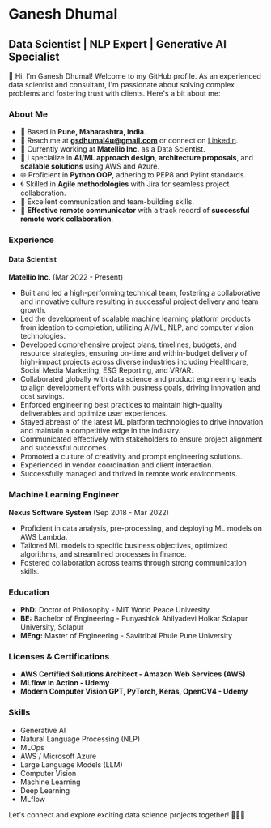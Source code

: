 # Ganesh Dhumal

## Data Scientist | NLP Expert | Generative AI Specialist

👋 Hi, I’m Ganesh Dhumal! Welcome to my GitHub profile. As an experienced data scientist and consultant, I'm passionate about solving complex problems and fostering trust with clients. Here's a bit about me:

### About Me

- 🌆 Based in **Pune, Maharashtra, India**.
- 📧 Reach me at **gsdhumal4u@gmail.com** or connect on [LinkedIn](https://www.linkedin.com/in/ganesh-dhumal-4u/).
- 💼 Currently working at **Matellio Inc.** as a Data Scientist.
- 🚀 I specialize in **AI/ML approach design**, **architecture proposals**, and **scalable solutions** using AWS and Azure.
- 🌐 Proficient in **Python OOP**, adhering to PEP8 and Pylint standards.
- 🌀 Skilled in **Agile methodologies** with Jira for seamless project collaboration.
- 🌟 Excellent communication and team-building skills.
- 💬 **Effective remote communicator** with a track record of **successful remote work collaboration**.

### Experience

#### Data Scientist
**Matellio Inc.** (Mar 2022 - Present)

- Built and led a high-performing technical team, fostering a collaborative and innovative culture resulting in successful project delivery and team growth.
- Led the development of scalable machine learning platform products from ideation to completion, utilizing AI/ML, NLP, and computer vision technologies.
- Developed comprehensive project plans, timelines, budgets, and resource strategies, ensuring on-time and within-budget delivery of high-impact projects across diverse industries including Healthcare, Social Media Marketing, ESG Reporting, and VR/AR.
- Collaborated globally with data science and product engineering leads to align development efforts with business goals, driving innovation and cost savings.
- Enforced engineering best practices to maintain high-quality deliverables and optimize user experiences.
- Stayed abreast of the latest ML platform technologies to drive innovation and maintain a competitive edge in the industry.
- Communicated effectively with stakeholders to ensure project alignment and successful outcomes.
- Promoted a culture of creativity and prompt engineering solutions.
- Experienced in vendor coordination and client interaction.
- Successfully managed and thrived in remote work environments.

### Machine Learning Engineer
**Nexus Software System** (Sep 2018 - Mar 2022)

- Proficient in data analysis, pre-processing, and deploying ML models on AWS Lambda.
- Tailored ML models to specific business objectives, optimized algorithms, and streamlined processes in finance.
- Fostered collaboration across teams through strong communication skills.

### Education

- **PhD:** Doctor of Philosophy - MIT World Peace University
- **BE:** Bachelor of Engineering - Punyashlok Ahilyadevi Holkar Solapur University, Solapur
- **MEng:** Master of Engineering - Savitribai Phule Pune University

### Licenses & Certifications

- **AWS Certified Solutions Architect - Amazon Web Services (AWS)**
- **MLflow in Action - Udemy**
- **Modern Computer Vision GPT, PyTorch, Keras, OpenCV4 - Udemy**

### Skills

- Generative AI
- Natural Language Processing (NLP)
- MLOps
- AWS / Microsoft Azure
- Large Language Models (LLM)
- Computer Vision
- Machine Learning
- Deep Learning
- MLflow

Let's connect and explore exciting data science projects together! 🚀👨‍💻
